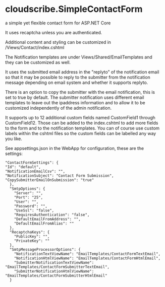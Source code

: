 # cloudscribe.SimpleContactForm
a simple yet flexible contact form for ASP.NET Core

It uses recaptcha unless you are authenticated.

Additional content and styling can be customized in /Views/Contact/index.cshtml

The Notification templates are under Views/Shared/EmailTemplates and they can be customized as well.

It uses the submitted email address in the "replyto" of the notification email so that it may be possible to reply to the submitter from the notification message depending on email system and whether it supports replyto.

There is an option to copy the submitter with the email notification, this is set to true by default. The submitter notification uses different email templates to leave out the ipaddress information and to allow it to be customized independently of the admin notification.

It supports up to 12 additional custom fields named CustomField1 through CustomField12. Those can be added to the index.cshtml to add more fields to the form and to the notification templates. You can of course use custom labels within the cshtml files so the custom fields can be labelled any way you like.

See appsettings.json in the WebApp for configuration, these are the settings:

    "ContactFormSettings": {
    "Id": "default",
    "NotificationEmailCsv": "",
    "NotificationSubject": "Contact Form Submission",
    "CopySubmitterEmailOnSubmission": "true"
      },
      "SmtpOptions": {
        "Server": "",
        "Port": "25",
        "User": "",
        "Password": "",
        "UseSsl": "false",
        "RequiresAuthentication": "false",
        "DefaultEmailFromAddress": "",
        "DefaultEmailFromAlias": ""
      },
      "RecaptchaKeys": {
        "PublicKey": "",
        "PrivateKey": ""
      },
      "SmtpMessageProcessorOptions": {
        "NotificationTextViewName": "EmailTemplates/ContactFormTextEmail",
        "NotificationHtmlViewName": "EmailTemplates/ContactFormHtmlEmail",
        "SubmitterNotificationTextViewName": "EmailTemplates/ContactFormSubmitterTextEmail",
        "SubmitterNotificationHtmlViewName": "EmailTemplates/ContactFormSubmitterHtmlEmail"
      }
	  

